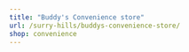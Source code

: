 ```yaml
---
title: "Buddy's Convenience store"
url: /surry-hills/buddys-convenience-store/
shop: convenience
---
```

